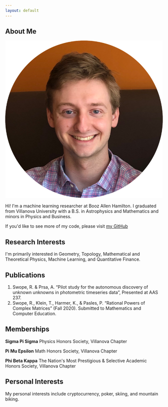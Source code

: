```yaml
---
layout: default
---
```


## About Me

<img class="profile-picture" src="profile.png">

Hi! I'm a machine learning researcher at Booz Allen Hamilton. I graduated from Villanova University with a B.S. in Astrophysics and Mathematics and minors in Physics and Business. 

If you'd like to see more of my code, please visit [my GitHub](https://github.com/rggs/)  

## Research Interests

I'm primarily interested in Geometry, Topology, Mathematical and Theoretical Physics, Machine Learning, and Quantitative Finance. 

## Publications

1. Swope, R. & Prsa, A. “Pilot study for the autonomous discovery of unknown unknowns in photometric timeseries data”, Presented at AAS 237.    
2. Swope, R., Klein, T., Harmer, K., & Pasles, P. “Rational Powers of Complex Matrices” (Fall 2020). Submitted to Mathematics and Computer Education.  

## Memberships

**Sigma Pi Sigma** Physics Honors Society, Villanova Chapter  
  
**Pi Mu Epsilon** Math Honors Society, Villanova Chapter  
  
**Phi Beta Kappa** The Nation's Most Prestigious & Selective Academic Honors Society, Villanova Chapter  

## Personal Interests

My personal interests include cryptocurrency, poker, skiing, and mountain biking. 
